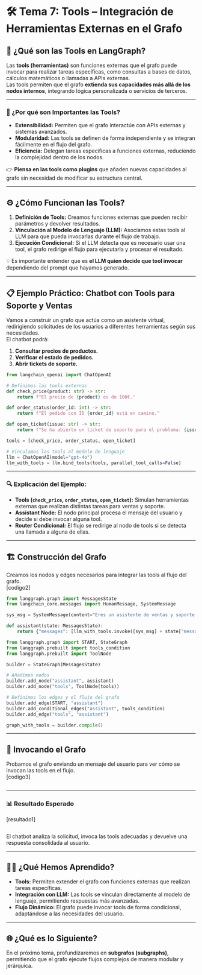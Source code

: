 # 🛠️ Tema 7: Tools – Integración de Herramientas Externas en el Grafo  

## 🚀 ¿Qué son las Tools en LangGraph?  

Las **tools (herramientas)** son funciones externas que el grafo puede invocar para realizar tareas específicas, como consultas a bases de datos, cálculos matemáticos o llamadas a APIs externas.  
Las tools permiten que el grafo **extienda sus capacidades más allá de los nodos internos**, integrando lógica personalizada o servicios de terceros.  

---

### 🧠 ¿Por qué son Importantes las Tools?  

- **Extensibilidad:** Permiten que el grafo interactúe con APIs externas y sistemas avanzados.  
- **Modularidad:** Las tools se definen de forma independiente y se integran fácilmente en el flujo del grafo.  
- **Eficiencia:** Delegan tareas específicas a funciones externas, reduciendo la complejidad dentro de los nodos.  

👉 **Piensa en las tools como plugins** que añaden nuevas capacidades al grafo sin necesidad de modificar su estructura central.  

---

## ⚙️ ¿Cómo Funcionan las Tools?  

1. **Definición de Tools:** Creamos funciones externas que pueden recibir parámetros y devolver resultados.  
2. **Vinculación al Modelo de Lenguaje (LLM):** Asociamos estas tools al LLM para que pueda invocarlas durante el flujo de trabajo.  
3. **Ejecución Condicional:** Si el LLM detecta que es necesario usar una tool, el grafo redirige el flujo para ejecutarla y procesar el resultado.  

💡 Es importante entender que es **el LLM quien decide que tool invocar** dependiendo del prompt que hayamos generado.

---

## 📋 Ejemplo Práctico: Chatbot con Tools para Soporte y Ventas  

Vamos a construir un grafo que actúa como un asistente virtual, redirigiendo solicitudes de los usuarios a diferentes herramientas según sus necesidades.  
El chatbot podrá:  
1. **Consultar precios de productos.**  
2. **Verificar el estado de pedidos.**  
3. **Abrir tickets de soporte.**  

```python
from langchain_openai import ChatOpenAI

# Definimos las tools externas
def check_price(product: str) -> str:
    return f"El precio de {product} es de 100€."

def order_status(order_id: int) -> str:
    return f"El pedido con ID {order_id} está en camino."

def open_ticket(issue: str) -> str:
    return f"Se ha abierto un ticket de soporte para el problema: {issue}."

tools = [check_price, order_status, open_ticket]

# Vinculamos las tools al modelo de lenguaje
llm = ChatOpenAI(model="gpt-4o")
llm_with_tools = llm.bind_tools(tools, parallel_tool_calls=False)
```

---

### 🔍 Explicación del Ejemplo:  

- **Tools (`check_price`, `order_status`, `open_ticket`):** Simulan herramientas externas que realizan distintas tareas para ventas y soporte.  
- **Assistant Node:** El nodo principal procesa el mensaje del usuario y decide si debe invocar alguna tool.  
- **Router Condicional:** El flujo se redirige al nodo de tools si se detecta una llamada a alguna de ellas.  

---

## 🏗️ Construcción del Grafo  

Creamos los nodos y edges necesarios para integrar las tools al flujo del grafo.  
[codigo2]  
```python
from langgraph.graph import MessagesState
from langchain_core.messages import HumanMessage, SystemMessage

sys_msg = SystemMessage(content="Eres un asistente de ventas y soporte. Responde usando las herramientas disponibles.")

def assistant(state: MessagesState):
    return {"messages": [llm_with_tools.invoke([sys_msg] + state["messages"])]}

from langgraph.graph import START, StateGraph
from langgraph.prebuilt import tools_condition
from langgraph.prebuilt import ToolNode

builder = StateGraph(MessagesState)

# Añadimos nodos
builder.add_node("assistant", assistant)
builder.add_node("tools", ToolNode(tools))

# Definimos los edges y el flujo del grafo
builder.add_edge(START, "assistant")
builder.add_conditional_edges("assistant", tools_condition)
builder.add_edge("tools", "assistant")

graph_with_tools = builder.compile()
```

---

## 🚀 Invocando el Grafo  

Probamos el grafo enviando un mensaje del usuario para ver cómo se invocan las tools en el flujo.  
[codigo3]  
```python
```

---

### 📊 Resultado Esperado  
[resultado1]  
```python
```

El chatbot analiza la solicitud, invoca las tools adecuadas y devuelve una respuesta consolidada al usuario.  

---

## 🧑‍🏫 ¿Qué Hemos Aprendido?  

- **Tools:** Permiten extender el grafo con funciones externas que realizan tareas específicas.  
- **Integración con LLM:** Las tools se vinculan directamente al modelo de lenguaje, permitiendo respuestas más avanzadas.  
- **Flujo Dinámico:** El grafo puede invocar tools de forma condicional, adaptándose a las necesidades del usuario.  

---

## 🌐 ¿Qué es lo Siguiente?  

En el próximo tema, profundizaremos en **subgrafos (subgraphs)**, permitiendo que el grafo ejecute flujos complejos de manera modular y jerárquica.  
